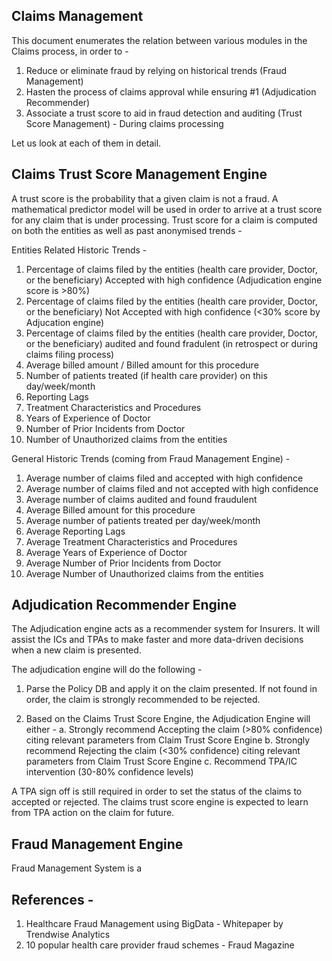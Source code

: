 Claims Management
-------------------

This document enumerates the relation between various modules in the Claims process, in order to -
1. Reduce or eliminate fraud by relying on historical trends (Fraud Management)
2. Hasten the process of claims approval while ensuring #1 (Adjudication Recommender)
3. Associate a trust score to aid in fraud detection and auditing (Trust Score Management) - During claims processing

Let us look at each of them in detail.

Claims Trust Score Management Engine
--------------------------------------
A trust score is the probability that a given claim is not a fraud. 
A mathematical predictor model will be used in order to arrive at a trust score for any claim that is under processing. 
Trust score for a claim is computed on both the entities as well as past anonymised trends -

Entities Related Historic Trends -
1. Percentage of claims filed by the entities (health care provider, Doctor, or the beneficiary) Accepted with high confidence (Adjudication engine score is >80%)
2. Percentage of claims filed by the entities (health care provider, Doctor, or the beneficiary) Not Accepted with high confidence (<30% score by Adjucation engine)
3. Percentage of claims filed by the entities (health care provider, Doctor, or the beneficiary) audited and found fradulent (in retrospect or during claims filing process)
4. Average billed amount / Billed amount for this procedure
5. Number of patients treated (if health care provider) on this day/week/month
6. Reporting Lags
7. Treatment Characteristics and Procedures
8. Years of Experience of Doctor
9. Number of Prior Incidents from Doctor 
10. Number of Unauthorized claims from the entities

General Historic Trends (coming from Fraud Management Engine) -
1. Average number of claims filed and accepted with high confidence
2. Average number of claims filed and not accepted with high confidence
3. Average number of claims audited and found fraudulent
4. Average Billed amount for this procedure
5. Average number of patients treated per day/week/month
6. Average Reporting Lags
7. Average Treatment Characteristics and Procedures
8. Average Years of Experience of Doctor
9. Average Number of Prior Incidents from Doctor 
10. Average Number of Unauthorized claims from the entities


Adjudication Recommender Engine
--------------------------------
The Adjudication engine acts as a recommender system for Insurers. It will assist the ICs and TPAs to make faster and more data-driven decisions when a new claim is presented.

The adjudication engine will do the following -
1. Parse the Policy DB and apply it on the claim presented. If not found in order, the claim is strongly recommended to be rejected.

2. Based on the Claims Trust Score Engine, the Adjudication Engine will either -
   a. Strongly recommend Accepting the claim (>80% confidence) citing relevant parameters from Claim Trust Score Engine
   b. Strongly recommend Rejecting the claim (<30% confidence) citing relevant parameters from Claim Trust Score Engine
   c. Recommend TPA/IC intervention (30-80% confidence levels)

A TPA sign off is still required in order to set the status of the claims to accepted or rejected. The claims trust score engine is expected to learn from TPA action on the claim for future.


Fraud Management Engine
-------------------------
Fraud Management System is a 


References -
-------------
1. Healthcare Fraud Management using BigData - Whitepaper by Trendwise Analytics
2. 10 popular health care provider fraud schemes - Fraud Magazine
